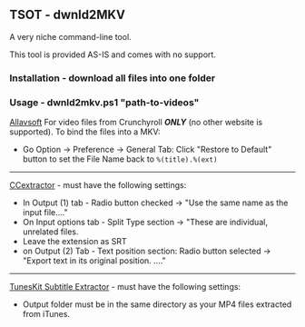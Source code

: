 ## TSOT - dwnld2MKV
A very niche command-line tool.

This tool is provided AS-IS and comes with no support.  

### Installation - download all files into one folder
### Usage - dwnld2mkv.ps1 "path-to-videos"

[Allavsoft](https://www.allavsoft.com/) For video files from Crunchyroll ***ONLY*** (no other website is supported).  To bind the files into a MKV:

 - Go Option -> Preference -> General Tab: Click "Restore to Default" button to set the File Name back to `%(title).%(ext)`
 ---
[CCextractor](https://www.ccextractor.org/) - must have the following settings:

 - In Output (1) tab - Radio button checked -> "Use the same name as the input file...."
 - On Input options tab - Split Type section -> "These are individual, unrelated files.
 - Leave the extension as SRT
 - on Output (2) Tab - Text position section: Radio button selected -> "Export text in its original position. ...."
---
[TunesKit Subtitle Extractor](https://www.tuneskit.com/freeware.html) - must have the following settings:
 - Output folder must be in the same directory as your MP4 files extracted from iTunes.